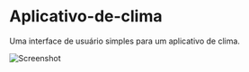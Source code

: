 # Aplicativo-de-clima
Uma interface de usuário simples para um aplicativo de clima.

![Screenshot](https://github.com/paulovictor7236/Aplicativo-de-clima/assets/165399377/4bfb6236-7b0d-4dd3-ac8a-6f574fa038c3)
